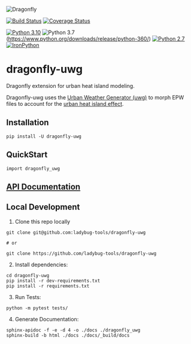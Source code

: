 ![Dragonfly](https://www.ladybug.tools/assets/img/dragonfly.png)

[![Build Status](https://github.com/ladybug-tools/dragonfly-uwg/workflows/CI/badge.svg)](https://github.com/ladybug-tools/dragonfly-uwg/actions)
[![Coverage Status](https://coveralls.io/repos/github/ladybug-tools/dragonfly-uwg/badge.svg?branch=master)](https://coveralls.io/github/ladybug-tools/dragonfly-uwg)

[![Python 3.10](https://img.shields.io/badge/python-3.10-orange.svg)](https://www.python.org/downloads/release/python-3100/) ![Python 3.7](https://img.shields.io/badge/python-3.7-blue.svg)(https://www.python.org/downloads/release/python-360/) [![Python 2.7](https://img.shields.io/badge/python-2.7-green.svg)](https://www.python.org/downloads/release/python-270/) [![IronPython](https://img.shields.io/badge/ironpython-2.7-red.svg)](https://github.com/IronLanguages/ironpython2/releases/tag/ipy-2.7.8/)

# dragonfly-uwg

Dragonfly extension for urban heat island modeling.

Dragonfly-uwg uses the [Urban Weather Generator (uwg)](https://github.com/ladybug-tools/uwg) to morph EPW files to account for the [urban heat island effect](https://en.wikipedia.org/wiki/Urban_heat_island).

## Installation

`pip install -U dragonfly-uwg`

## QuickStart

```console
import dragonfly_uwg
```

## [API Documentation](http://ladybug-tools.github.io/dragonfly-uwg/docs)

## Local Development

1. Clone this repo locally
```console
git clone git@github.com:ladybug-tools/dragonfly-uwg

# or

git clone https://github.com/ladybug-tools/dragonfly-uwg
```
2. Install dependencies:
```
cd dragonfly-uwg
pip install -r dev-requirements.txt
pip install -r requirements.txt
```

3. Run Tests:
```console
python -m pytest tests/
```

4. Generate Documentation:
```console
sphinx-apidoc -f -e -d 4 -o ./docs ./dragonfly_uwg
sphinx-build -b html ./docs ./docs/_build/docs
```
